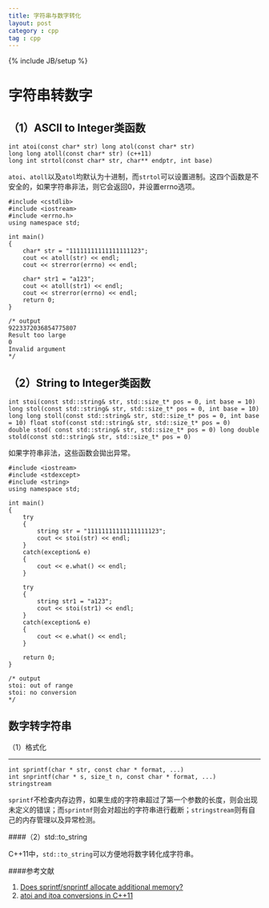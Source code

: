 ```yaml
---
title: 字符串与数字转化
layout: post
category : cpp
tag : cpp
---
```

{% include JB/setup %}


字符串转数字
===

（1）ASCII to Integer类函数
---

	int atoi(const char* str) long atol(const char* str)
	long long atoll(const char* str) (c++11)
	long int strtol(const char* str, char** endptr, int base)
	
`atoi`、`atoll`以及`atol`均默认为十进制，而`strtol`可以设置进制。这四个函数是不安全的，如果字符串非法，则它会返回0，并设置errno选项。

	#include <cstdlib>
	#include <iostream>
	#include <errno.h>
	using namespace std;
	
	int main()
	{
		char* str = "11111111111111111123";
		cout << atoll(str) << endl;
		cout << strerror(errno) << endl;
	
		char* str1 = "a123";
		cout << atoll(str1) << endl;
		cout << strerror(errno) << endl;
		return 0;
	}
	
	/* output
	9223372036854775807
	Result too large
	0
	Invalid argument
	*/


	
（2）String to Integer类函数
---

	int stoi(const std::string& str, std::size_t* pos = 0, int base = 10)
	long stol(const std::string& str, std::size_t* pos = 0, int base = 10)
	long long stoll(const std::string& str, std::size_t* pos = 0, int base = 10) float stof(const std::string& str, std::size_t* pos = 0)
	double stod( const std::string& str, std::size_t* pos = 0) long double stold(const std::string& str, std::size_t* pos = 0)
	
如果字符串非法，这些函数会拋出异常。
	
	#include <iostream>
	#include <stdexcept>
	#include <string>
	using namespace std;
	
	int main()
	{
		try
		{
			string str = "11111111111111111123";
			cout << stoi(str) << endl;
		}
		catch(exception& e)
		{
			cout << e.what() << endl;
		}
	
		try
		{
			string str1 = "a123";
			cout << stoi(str1) << endl;
		}
		catch(exception& e)
		{
			cout << e.what() << endl;
		}
	
		return 0;
	}
	
	/* output
	stoi: out of range
	stoi: no conversion
	*/

数字转字符串
-----------

（1）格式化
__________

	int sprintf(char * str, const char * format, ...)
	int snprintf(char * s, size_t n, const char * format, ...)
	stringstream
	
`sprintf`不检查内存边界，如果生成的字符串超过了第一个参数的长度，则会出现未定义的错误；而`sprintnf`则会对超出的字符串进行截断；`stringstream`则有自己的内存管理以及异常检测。

####（2）std::to_string

C++11中，`std::to_string`可以方便地将数字转化成字符串。


####参考文献

1. [Does sprintf/snprintf allocate additional memory?](http://stackoverflow.com/questions/28570170/does-sprintf-snprintf-allocate-additional-memory)
2. [atoi and itoa conversions in C++11](https://www.ibm.com/developerworks/community/blogs/5894415f-be62-4bc0-81c5-3956e82276f3/entry/atoi_and_itoa_conversions_in_c_11?lang=zh)
